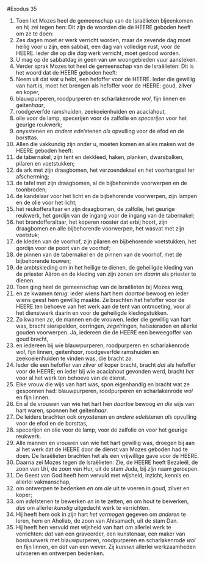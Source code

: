 #Exodus 35
1. Toen liet Mozes heel de gemeenschap van de Israëlieten bijeenkomen en hij zei tegen hen: Dit zijn de woorden die de HEERE geboden heeft om ze te doen:
2. Zes dagen moet er werk verricht worden, maar de zevende dag moet heilig voor u zijn, een sabbat, een dag van volledige rust, voor de HEERE. Ieder die op die *dag* werk verricht, moet gedood worden.
3. U mag op de sabbatdag in geen van uw woongebieden vuur aansteken.
4. Verder sprak Mozes tot heel de gemeenschap van de Israëlieten: Dit is het woord dat de HEERE geboden heeft:
5. Neem uit dat wat u hebt, een hefoffer voor de HEERE. Ieder die gewillig van hart is, moet het brengen als hefoffer voor de HEERE: goud, zilver en koper,
6. blauwpurperen, roodpurperen en scharlakenrode *wol*, fijn linnen en geiten*haar*,
7. roodgeverfde ramshuiden, zeekoeienhuiden en acaciahout,
8. olie voor de lamp, specerijen voor de zalfolie en *specerijen* voor het geurige reukwerk;
9. onyxstenen en *andere edel*stenen *als* opvulling voor de efod en de borsttas.
10. Allen die vakkundig zijn onder u, moeten komen en alles maken wat de HEERE geboden heeft:
11. de tabernakel, zijn tent en dekkleed, haken, planken, dwarsbalken, pilaren en voetstukken;
12. de ark met zijn draagbomen, het verzoendeksel en het voorhangsel ter afscherming;
13. de tafel met zijn draagbomen, al de bijbehorende voorwerpen en de toonbroden;
14. de kandelaar voor het licht en de bijbehorende voorwerpen, zijn lampen en de olie voor het licht;
15. het reukofferaltaar en zijn draagbomen, de zalfolie, het geurige reukwerk, het gordijn van de ingang voor de ingang van de tabernakel;
16. het brandofferaltaar, het koperen rooster dat erbij hoort, zijn draagbomen en alle bijbehorende voorwerpen, het wasvat met zijn voetstuk;
17. de kleden van de voorhof, zijn pilaren en bijbehorende voetstukken, het gordijn voor de poort van de voorhof;
18. de pinnen van de tabernakel en de pinnen van de voorhof, met de bijbehorende touwen;
19. de ambtskleding om in het heilige te dienen, de geheiligde kleding van de priester Aäron en de kleding van zijn zonen om *daarin* als priester te dienen.
20. Toen ging heel de gemeenschap van de Israëlieten bij Mozes weg,
21. en ze kwamen *terug*: ieder wiens hart hem *daartoe* bewoog en ieder wiens geest hem gewillig maakte. Ze brachten het hefoffer voor de HEERE ten behoeve van het werk aan de tent van ontmoeting, voor al het dienstwerk daarin en voor de geheiligde kledingstukken.
22. Zo kwamen *ze*, de mannen en de vrouwen. Ieder die gewillig van hart was, bracht sierspelden, oorringen, *zegel*ringen, halssieraden en allerlei gouden voorwerpen. Ja, iedereen die de HEERE een beweegoffer van goud bracht,
23. en iedereen bij wie blauwpurperen, roodpurperen en scharlakenrode *wol*, fijn linnen, geiten*haar*, roodgeverfde ramshuiden en zeekoeienhuiden te vinden was, die bracht *ze*.
24. Ieder die een hefoffer van zilver of koper bracht, bracht *dat* als hefoffer voor de HEERE; en ieder bij wie acaciahout gevonden werd, bracht *het* voor al het werk ten behoeve van de dienst.
25. Elke vrouw die wijs van hart was, spon eigenhandig en bracht wat ze gesponnen had: blauwpurperen, roodpurperen en scharlakenrode *wol* en fijn linnen.
26. En al de vrouwen van wie het hart hen *daartoe* bewoog *en die* wijs van hart waren, sponnen het geiten*haar*.
27. De leiders brachten ook onyxstenen en *andere edel*stenen *als* opvulling voor de efod en de borsttas,
28. specerijen en olie voor de lamp, voor de zalfolie en voor het geurige reukwerk.
29. Alle mannen en vrouwen van wie het hart gewillig was, droegen bij aan al het werk dat de HEERE door de dienst van Mozes geboden had te doen. De Israëlieten brachten het als een vrijwillige gave voor de HEERE.
30. Daarna zei Mozes tegen de Israëlieten: Zie, de HEERE heeft Bezaleël, de zoon van Uri, de zoon van Hur, uit de stam Juda, bij *zijn* naam geroepen.
31. De Geest van God heeft hem vervuld met wijsheid, inzicht, kennis en allerlei vakmanschap,
32. om ontwerpen te bedenken *en* om *die* uit te voeren in goud, zilver en koper;
33. om *edel*stenen te bewerken *en* in te zetten, en om hout te bewerken, *dus* om allerlei *kunstig* uitgedacht werk te verrichten.
34. Hij heeft hem ook in zijn hart *het vermogen* gegeven om *anderen* te leren, hem en Aholiab, de zoon van Ahisamach, uit de stam Dan.
35. Hij heeft hen vervuld met wijsheid van hart *om* allerlei werk te verrichten: *dat* van een graveerder, een kunstenaar, een maker van borduurwerk met blauwpurperen, roodpurperen en scharlakenrode *wol* en fijn linnen, en *dat* van een wever. Zij *kunnen* allerlei werkzaamheden uitvoeren en ontwerpen bedenken.
